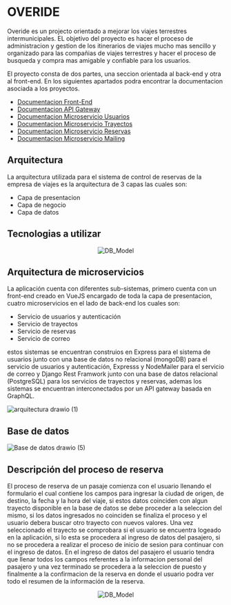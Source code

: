 # OVERIDE

Overide es un projecto orientado a mejorar los viajes terrestres intermunicipales. EL objetivo del proyecto es hacer el proceso de administracion y gestion de los itinerarios de viajes mucho mas sencillo y organizado para las compañias de viajes terrestres y hacer el proceso de busqueda y compra mas amigable y confiable para los usuarios.

El proyecto consta de dos partes, una seccion orientada al back-end y otra al front-end. En los siguientes apartados podra encontrar la documentacion asociada a los proyectos.
<ul>
  <li><a href="https://github.com/Juan-Motta/overide-backend-app/tree/main/Cliente">Documentacion Front-End</a></li>
  <li><a href="https://github.com/Juan-Motta/overide-backend-app/tree/main/Gateway%20API">Documentacion API Gateway</a></li>
  <li><a href="https://github.com/Juan-Motta/overide-auth-users-microservice">Documentacion Microservicio Usuarios</a></li>
  <li><a href="https://github.com/Juan-Motta/overide-rides-microservice">Documentacion Microservicio Trayectos</a></li>
  <li><a href="https://github.com/Juan-Motta/overide-backend-app/tree/main/Reservas">Documentacion Microservicio Reservas</a></li>
  <li><a href="https://github.com/Juan-Motta/overide-app/tree/main/Mail">Documentacion Microservicio Mailing</a></li>  
</ul>

## Arquitectura

La arquitectura utilizada para el sistema de control de reservas de la empresa de viajes es la arquitectura de 3 capas las cuales son:
<ul>
  <li>Capa de presentacion</li>
  <li>Capa de negocio</li>
  <li>Capa de datos</li>
</ul>

## Tecnologias a utilizar

<p align="center">
  <img src="https://user-images.githubusercontent.com/78517969/140857072-fa5288cd-9cce-49fd-9813-12318e67361f.png" alt="DB_Model" />
</p>

## Arquitectura de microservicios

La aplicación cuenta con diferentes sub-sistemas, primero cuenta con un front-end creado en VueJS encargado de toda la capa de presentacion, cuatro microservicios en el lado de back-end los cuales son:
<ul>
  <li>Servicio de usuarios y autenticación</li>
  <li>Servicio de trayectos</li>
  <li>Servicio de reservas</li>
  <li>Servicio de correo</li>
</ul>
estos sistemas se encuentran construios en Express para el sistema de usuarios junto con una base de datos no relacional (mongoDB) para el servicio de usuarios y autenticación, Expresss y NodeMailer para el servicio de correo y Django Rest Framwork junto con una base de datos relacional (PostgreSQL) para los servicios de trayectos y reservas, ademas los sistemas se encuentran interconectados por un API gateway basada en GraphQL.

![arquitectura drawio (1)](https://user-images.githubusercontent.com/78517969/141704934-e7666c92-7e87-45c5-a389-2793caf81daa.png)

## Base de datos

![Base de datos drawio (5)](https://user-images.githubusercontent.com/78517969/141704945-c69dfac5-4da7-4a68-ac1d-3e469179e299.png)

## Descripción del proceso de reserva

El proceso de reserva de un pasaje comienza con el usuario llenando el formulario el cual contiene los campos para ingresar la ciudad de origen, de destino, la fecha y la hora del viaje, si estos datos coinciden con algun trayecto disponible en la base de datos se debe proceder a la seleccion del mismo, si los datos ingresados no coinciden se finaliza el proceso y el usuario debera buscar otro trayecto con nuevos valores. Una vez seleccionado el trayecto se comprobara si el usuario se encuentra logeado en la aplicación, si lo esta se procedera al ingreso de datos del pasajero, si no se procedera a realizar el proceso de inicio de sesion para continuar con el ingreso de datos. En el ingreso de datos del pasajero el usuario tendra que llenar todos los campos referentes a la informacion personal del pasajero y una vez terminado se procedera a la seleccion de puesto y finalmente a la confirmacion de la reserva en donde el usuario podra ver todo el resumen de la información de la reserva.

<p align="center">
  <img src="https://user-images.githubusercontent.com/78517969/140853813-a3e3eb6b-76b0-43f3-8455-f399ad808b27.png" alt="DB_Model" />
</p>


